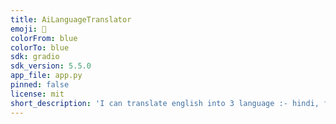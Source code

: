```yaml
---
title: AiLanguageTranslator
emoji: 🦀
colorFrom: blue
colorTo: blue
sdk: gradio
sdk_version: 5.5.0
app_file: app.py
pinned: false
license: mit
short_description: 'I can translate english into 3 language :- hindi, french '
---
```

